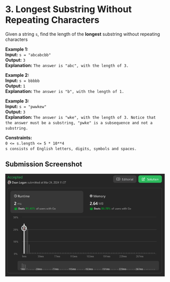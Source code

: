 # 3. Longest Substring Without Repeating Characters

Given a string `s`, find the length of the **longest** substring without repeating characters

**Example 1:**  
    **Input:** `s = "abcabcbb"`  
    **Output:** `3`  
    **Explanation:** `The answer is "abc", with the length of 3.`  

**Example 2:**  
    **Input:** `s = bbbbb`    
    **Output:** `1`  
    **Explanation:** `The answer is "b", with the length of 1.`  

**Example 3:**  
    **Input:** `s = "pwwkew"`    
    **Output:** `3`  
    **Explanation:** `The answer is "wke", with the length of 3. Notice that the answer must be a substring, "pwke" is a subsequence and not a substring.`  

**Constraints:**  
    `0 <= s.length <= 5 * 10**4`  
    `s consists of English letters, digits, symbols and spaces.`  


## Submission Screenshot

![Image](./longest-substring-without-repeating-characters.png)